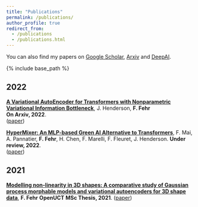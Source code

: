 ```yaml
---
title: "Publications"
permalink: /publications/
author_profile: true
redirect_from: 
  - /publications
  - /publications.html
---
```


You can also find my papers on [Google Scholar](https://scholar.google.com/citations?hl=en&user=WaZWY0wAAAAJ), [Arxiv](https://arxiv.org/search/cs?searchtype=author&query=Fehr%2C+F) and [DeepAI](https://deepai.org/profile/fabio-fehr).

{% include base_path %}
## 2022
[**A Variational AutoEncoder for Transformers with Nonparametric Variational Information Bottleneck**](https://arxiv.org/abs/2003.13118),
J. Henderson, **F. Fehr**  
**On Arxiv, 2022**.  
([paper](https://arxiv.org/pdf/2207.13529.pdf))  

[**HyperMixer: An MLP-based Green AI Alternative to Transformers**](https://arxiv.org/abs/1911.03561),
F. Mai, A. Pannatier, **F. Fehr**, H. Chen, F. Marelli, F. Fleuret, J. Henderson.
**Under review, 2022**.  
([paper](https://arxiv.org/pdf/2203.03691.pdf))  

## 2021
[**Modelling non-linearity in 3D shapes: A comparative study of Gaussian process morphable models and variational autoencoders for 3D shape data**](https://open.uct.ac.za/handle/11427/35725),
**F. Fehr**
**OpenUCT MSc Thesis, 2021**.
([paper](https://open.uct.ac.za/bitstream/handle/11427/35725/thesis_sci_2021_fehr%20fabio.pdf?sequence=1&isAllowed=y))


<!--
([Paper](https://www.aclweb.org/anthology/D19-6605/),[Code](https://github.com/alirezamshi/AME-CMR),[BibText](https://www.aclweb.org/anthology/D19-6605.bib)) 
-->


